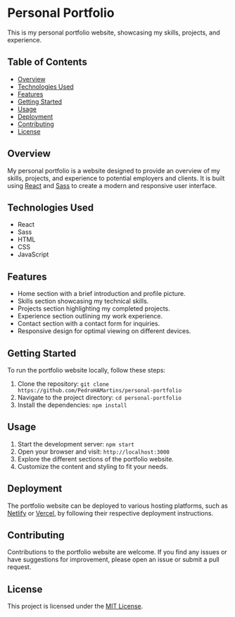 # Personal Portfolio

This is my personal portfolio website, showcasing my skills, projects, and experience.

## Table of Contents

- [Overview](#overview)
- [Technologies Used](#technologies-used)
- [Features](#features)
- [Getting Started](#getting-started)
- [Usage](#usage)
- [Deployment](#deployment)
- [Contributing](#contributing)
- [License](#license)

## Overview

My personal portfolio is a website designed to provide an overview of my skills, projects, and experience to potential employers and clients. It is built using [React](https://reactjs.org/) and [Sass](https://sass-lang.com/) to create a modern and responsive user interface.

## Technologies Used

- React
- Sass
- HTML
- CSS
- JavaScript

## Features

- Home section with a brief introduction and profile picture.
- Skills section showcasing my technical skills.
- Projects section highlighting my completed projects.
- Experience section outlining my work experience.
- Contact section with a contact form for inquiries.
- Responsive design for optimal viewing on different devices.

## Getting Started

To run the portfolio website locally, follow these steps:

1. Clone the repository: `git clone https://github.com/PedroHAMartins/personal-portfolio`
2. Navigate to the project directory: `cd personal-portfolio`
3. Install the dependencies: `npm install`

## Usage

1. Start the development server: `npm start`
2. Open your browser and visit: `http://localhost:3000`
3. Explore the different sections of the portfolio website.
4. Customize the content and styling to fit your needs.

## Deployment

The portfolio website can be deployed to various hosting platforms, such as [Netlify](https://www.netlify.com/) or [Vercel](https://vercel.com/), by following their respective deployment instructions.

## Contributing

Contributions to the portfolio website are welcome. If you find any issues or have suggestions for improvement, please open an issue or submit a pull request.

## License

This project is licensed under the [MIT License](LICENSE).